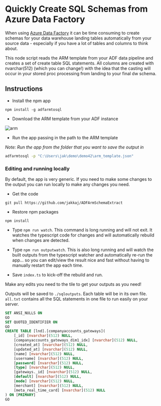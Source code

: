# Quickly Create SQL Schemas from Azure Data Factory 

When using [Azure Data Factory](https://azure.microsoft.com/en-us/services/data-factory/) it can be time consuming to create schemas for your data warehouse landing tables automatically from your source data - especially if you have a lot of tables and columns to think about. 

This node script reads the ARM template from your ADF data pipeline and creates a set of create table SQL statements. All columns are created with nvarchar(512) (which you can change!) with the idea that the casting will occur in your stored proc processing from landing to your final dw schema. 

## Instructions

- Install the npm app

```
npm install -g adfarmtosql
```

- Download the ARM template from your ADF instance 

![arm](https://user-images.githubusercontent.com/5225782/36461393-4045ebc2-1711-11e8-9473-958ebbac5d87.PNG)

- Run the app passing in the path to the ARM template

*Note: Run the app from the folder that you want to save the output in*

```bash
adfarmtosql -p "C:\Users\jak\demo\demo42\arm_template.json"
```

### Editing and running locally

By default, the app is very generic. If you need to make some changes to the output you can run locally to make any changes you need. 

- Get the code 

```
git pull https://github.com/jakkaj/ADFArmSchemaExtract
```

- Restore npm packages

```
npm install
```

- Type `npm run watch`. This command is long running and will not exit. It watches the typescript code for changes and will automatically rebuild when changes are detected. 


- Type `npm run outputwatch`. This is also long running and will watch the built outputs from the typescript watcher and automatically re-run the app... so you can edit/view the result nice and fast without having to manually restart the app each time. 

-  Save `index.ts` to kick-off the rebuild and run. 

Make any edits you need to the tile to get your outputs as you need! 

Outputs will be saved to `./sqloutputs`. Each table will be in its own file. `all.txt` contains all the SQL statements in one file to run easily on your server. 


```SQL
SET ANSI_NULLS ON
GO
SET QUOTED_IDENTIFIER ON
GO
CREATE TABLE [lnd].[companyaccounts_gateways](
	[_id] [nvarchar](512) NULL,
	[companyaccounts_gateways_dim1_idx] [nvarchar](512) NULL,
	[created_at] [nvarchar](512) NULL,
	[updated_at] [nvarchar](512) NULL,
	[name] [nvarchar](512) NULL,
	[username] [nvarchar](512) NULL,
	[password] [nvarchar](512) NULL,
	[type] [nvarchar](512) NULL,
	[gateways._id] [nvarchar](512) NULL,
	[default] [nvarchar](512) NULL,
	[mode] [nvarchar](512) NULL,
	[merchant] [nvarchar](512) NULL,
	[meta_real_time_card] [nvarchar](512) NULL
) ON [PRIMARY]
GO
```



